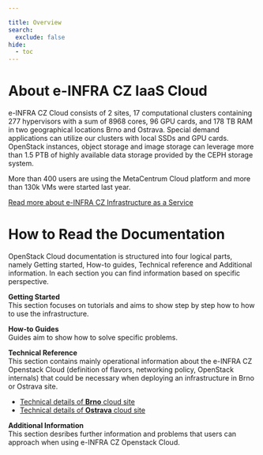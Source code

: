 ```yaml
---

title: Overview
search:
  exclude: false
hide:
  - toc
---
```


# About e-INFRA CZ IaaS Cloud
e-INFRA CZ Cloud consists of 2 sites, 17 computational clusters containing 277 hypervisors with a sum of 8968 cores, 96 GPU cards, and 178 TB RAM in two geographical locations Brno and Ostrava. Special demand applications can utilize our clusters with local SSDs and GPU cards. OpenStack instances, object storage and image storage can leverage more than 1.5 PTB of highly available data storage provided by the CEPH storage system.

More than 400 users are using the MetaCentrum Cloud platform and more than 130k VMs were started last year.

[Read more about e-INFRA CZ Infrastructure as a Service][readmore]

# How to Read the Documentation
OpenStack Cloud documentation is structured into four logical parts, namely Getting started, How-to guides, Technical reference and Additional information. In each section you can find information based on specific perspective.

**Getting Started**   
This section focuses on tutorials and aims to show step by step how to how to use the infrastructure.

**How-to Guides**   
Guides aim to show how to solve specific problems.

**Technical Reference**   
This section contains mainly operational information about the e-INFRA CZ Openstack Cloud (definition of flavors, networking policy, OpenStack internals) that could be necessary when deploying an infrastructure in Brno or Ostrava site.

  * [Technical details of **Brno** cloud site][tech-brno]   
  * [Technical details of **Ostrava** cloud site][tech-ost]   

**Additional Information**   
This section desribes further information and problems that users can approach when using e-INFRA CZ  Openstack Cloud.

[readmore]: https://www.cerit-sc.cz/infrastructure-services/data-processing/cloud-service
[tech-brno]: ./technical-reference/brno-site/
[tech-ost]: ./technical-reference/ostrava-site/
